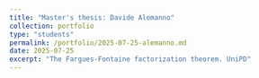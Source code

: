 ```yaml
---
title: "Master's thesis: Davide Alemanno"
collection: portfolio
type: "students"
permalink: /portfolio/2025-07-25-alemanno.md
date: 2025-07-25
excerpt: "The Fargues-Fontaine factorization theorem. UniPD"
---
```

